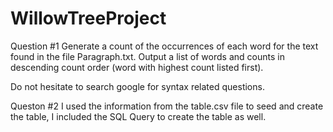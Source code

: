 # WillowTreeProject
Question #1
Generate a count of the occurrences of each word for the text found in the file Paragraph.txt. 
Output a list of words and counts in descending count order (word with highest count listed first).

Do not hesitate to search google for syntax related questions.



Queston #2
I used the information from the table.csv file to seed and create the table, I included the SQL Query to create the table as well.

